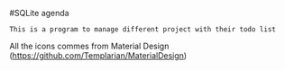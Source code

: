 #SQLite agenda

    This is a program to manage different project with their todo list
All the icons commes from Material Design (https://github.com/Templarian/MaterialDesign)
